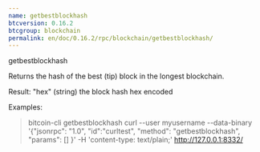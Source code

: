 ```yaml
---
name: getbestblockhash
btcversion: 0.16.2
btcgroup: blockchain
permalink: en/doc/0.16.2/rpc/blockchain/getbestblockhash/
---
```


getbestblockhash

Returns the hash of the best (tip) block in the longest blockchain.

Result:
"hex"      (string) the block hash hex encoded

Examples:
> bitcoin-cli getbestblockhash 
> curl --user myusername --data-binary '{"jsonrpc": "1.0", "id":"curltest", "method": "getbestblockhash", "params": [] }' -H 'content-type: text/plain;' http://127.0.0.1:8332/


